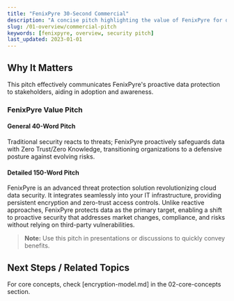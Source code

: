 ```yaml
---
title: "FenixPyre 30-Second Commercial"
description: "A concise pitch highlighting the value of FenixPyre for data security."
slug: /01-overview/commercial-pitch
keywords: [fenixpyre, overview, security pitch]
last_updated: 2023-01-01
---
```


## Why It Matters
This pitch effectively communicates FenixPyre's proactive data protection to stakeholders, aiding in adoption and awareness.

### FenixPyre Value Pitch

#### General 40-Word Pitch
Traditional security reacts to threats; FenixPyre proactively safeguards data with Zero Trust/Zero Knowledge, transitioning organizations to a defensive posture against evolving risks.

#### Detailed 150-Word Pitch
FenixPyre is an advanced threat protection solution revolutionizing cloud data security. It integrates seamlessly into your IT infrastructure, providing persistent encryption and zero-trust access controls. Unlike reactive approaches, FenixPyre protects data as the primary target, enabling a shift to proactive security that addresses market changes, compliance, and risks without relying on third-party vulnerabilities.

> **Note:** Use this pitch in presentations or discussions to quickly convey benefits.

## Next Steps / Related Topics
For core concepts, check [encryption-model.md] in the 02-core-concepts section.
